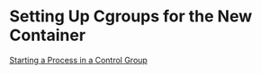 # Setting Up Cgroups for the New Container

[Starting a Process in a Control Group](https://access.redhat.com/documentation/en-us/red_hat_enterprise_linux/6/html/resource_management_guide/starting_a_process)

